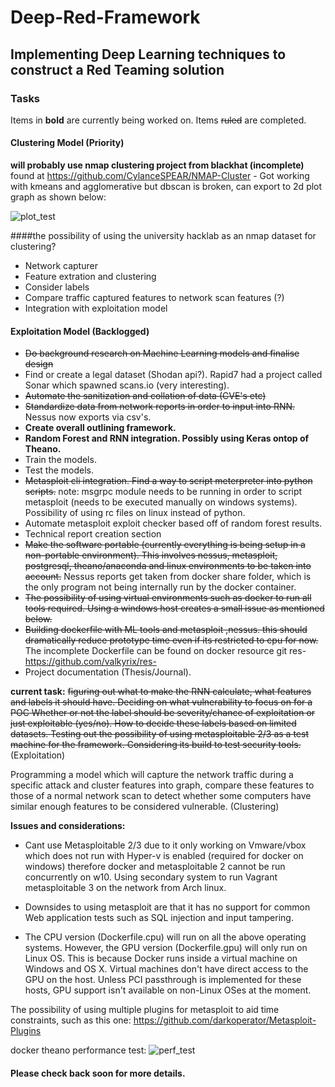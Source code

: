 # Deep-Red-Framework

## Implementing Deep Learning techniques to construct a Red Teaming solution

### Tasks

Items in __bold__ are currently being worked on.
Items ~~ruled~~ are completed.

#### Clustering Model (Priority)

__will probably use nmap clustering project from blackhat (incomplete)__ found at https://github.com/CylanceSPEAR/NMAP-Cluster  - Got working with kmeans and agglomerative but dbscan is broken, can export to 2d plot graph as shown below:

![plot_test](https://s12.postimg.org/f6687hn0d/home_test.png)

####the possibility of using the university hacklab as an nmap dataset for clustering?

* Network capturer
* Feature extration and clustering
* Consider labels
* Compare traffic captured features to network scan features (?)
* Integration with exploitation model

#### Exploitation Model (Backlogged)

* ~~Do background research on Machine Learning models and finalise design~~
* Find or create a legal dataset (Shodan api?). Rapid7 had a project called Sonar which spawned scans.io (very interesting).
* ~~Automate the sanitization and collation of data (CVE's etc)~~
* ~~Standardize data from network reports in order to input into RNN.~~ Nessus now exports via csv's.
* __Create overall outlining framework.__
* __Random Forest and RNN integration. Possibly using Keras ontop of Theano.__
* Train the models.
* Test the models.
* ~~Metasploit cli integration. Find a way to script meterpreter into python scripts.~~ note: msgrpc module needs to be running in order to script metasploit (needs to be executed manually on windows systems). Possibility of using rc files on linux instead of python.
* Automate metasploit exploit checker based off of random forest results.
* Technical report creation section
* ~~Make the software portable (currently everything is being setup in a non-portable environment). This involves nessus, metasploit, postgresql, theano/anaconda and linux environments to be taken into account.~~ Nessus reports get taken from docker share folder, which is the only program not being internally run by the docker container.
* ~~The possibility of using virtual environments such as docker to run all tools required. Using a windows host creates a small issue as mentioned below.~~
* ~~Building dockerfile with ML tools and metasploit ,nessus. this should dramatically reduce prototype time even if its restricted to cpu for now.~~ The incomplete Dockerfile can be found on docker resource git res- https://github.com/valkyrix/res-   
* Project documentation (Thesis/Journal).

__current task:__ ~~figuring out what to make the RNN calculate, what features and labels it should have. Deciding on what vulnerability to focus on for a POC
Whether or not the label should be severity/chance of exploitation or just exploitable (yes/no). How to decide these labels based on limited datasets.
Testing out the possibility of using metasploitable 2/3 as a test machine for the framework. Considering its build to test security tools.~~  (Exploitation)

Programming a model which will capture the network traffic during a specific attack and cluster features into graph, compare these features to those of a normal network scan to detect whether some computers have similar enough features to be considered vulnerable. (Clustering)

__Issues and considerations:__

* Cant use Metasploitable 2/3 due to it only working on Vmware/vbox which does not run with Hyper-v is enabled (required for docker on windows) therefore docker and metasploitable 2 cannot be run concurrently on w10. Using secondary system to run Vagrant metasploitable 3 on the network from Arch linux. 

* Downsides to using metasploit are that it has no support for common Web application tests such as SQL injection and input tampering.

* The CPU version (Dockerfile.cpu) will run on all the above operating systems. However, the GPU version (Dockerfile.gpu) will only run on Linux OS. This is because Docker runs inside a virtual machine on Windows and OS X. Virtual machines don't have direct access to the GPU on the host. Unless PCI passthrough is implemented for these hosts, GPU support isn't available on non-Linux OSes at the moment.

The possibility of using multiple plugins for metasploit to aid time constraints, such as this one: https://github.com/darkoperator/Metasploit-Plugins

docker theano performance test:
![perf_test](https://s18.postimg.org/b4ajbnh55/docker_perf_test.jpg)



#### Please check back soon for more details.

